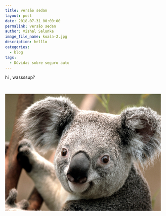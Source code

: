 ```yaml
---
title: versão sedan
layout: post
date: 2018-07-31 00:00:00
permalink: versão sedan
author: Vishal Salunke
image_file_name: koala-2.jpg
description: helllo
categories:
  - blog
tags:
  - Dúvidas sobre seguro auto
---
```


hi , wassssup?

&nbsp;

![](/uploads/koala-2.jpg)